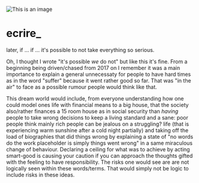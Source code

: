 ![This is an image](https://worldwideweb.interlectual.org/ecrire_.png)
# ecrire_
later, if ... if ... it's possible to not take everything so serious.

Oh, I thought I wrote "it's possible _we_ do not" but like this it's fine. From a beginning being driven/chased from 2017 on I remember it was a main importance to explain a general unnecessaty for people to have hard times as in the word "suffer" because it went rather good so far. That was "in the air" to face as a possible rumour people would think like that.

This dream world would include, from everyone understanding how one could model ones life with financial means to a big house, that the society also/rather finances a 15 room house as in social security than _having_ people to take wrong decisions to keep a living standard and a sane: poor people think mainly rich people can be jealous on a struggling? life (that is experiencing warm sunshine after a cold night partially) and taking off the load of biographies that did things wrong by explaining a state of "no words do the work placeholder is simply things went wrong" in a same miraculous change of behaviour.  Declaring a ceiling for what was to achieve by acting smart-good is causing your caution if you can approach the thoughts gifted with the feeling to have responsibility. The risks one would see are are not logically seen within these words/terms. That would simply not be logic to include risks in these ideas.
